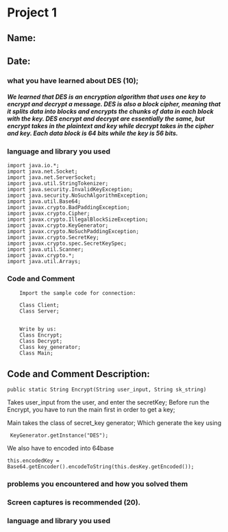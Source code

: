 # Project 1
## Name: 
## Date:

### **what you have learned about DES (10);**

##### We learned that DES is an encryption algorithm that uses one key to encrypt and decrypt a message. DES is also a block cipher, meaning that it splits data into blocks and encrypts the chunks of data in each block with the key. DES encrypt and decrypt are essentially the same, but encrypt takes in the plaintext and key while decrypt takes in the cipher and key. Each data block is 64 bits while the key is 56 bits. 


### **language and library you used**
```
import java.io.*;
import java.net.Socket;
import java.net.ServerSocket;
import java.util.StringTokenizer;
import java.security.InvalidKeyException;
import java.security.NoSuchAlgorithmException;
import java.util.Base64;
import javax.crypto.BadPaddingException;
import javax.crypto.Cipher;
import javax.crypto.IllegalBlockSizeException;
import javax.crypto.KeyGenerator;
import javax.crypto.NoSuchPaddingException;
import javax.crypto.SecretKey;
import javax.crypto.spec.SecretKeySpec;
import java.util.Scanner;
import javax.crypto.*;
import java.util.Arrays;
```
### **Code and Comment**
```
    Import the sample code for connection:

    Class Client;
    Class Server;


    Write by us: 
    Class Encrypt;
    Class Decrypt;
    Class key_generator;
    Class Main;
```

## Code and Comment Description: 

```
public static String Encrypt(String user_input, String sk_string)
```
Takes user_input from the user, and enter the secretKey; Before run the Encrypt, you have to run the main first in order to get a key;

Main takes the class of secret_key generator; Which generate the key using

` KeyGenerator.getInstance("DES");`

We also have to encoded into 64base 

`this.encodedKey = Base64.getEncoder().encodeToString(this.desKey.getEncoded());`


### **problems you encountered and how you solved them**
### **Screen captures is recommended (20).** 
### **language and library you used**